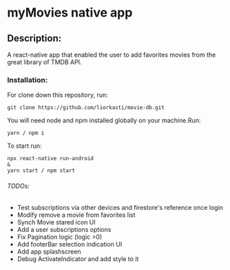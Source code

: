 # myMovies native app 
## Description:
A react-native app that enabled the user to add favorites movies from the great library of TMDB API.
### Installation:
For clone down this repository, run:
```
git clone https://github.com/liorkasti/movie-db.git
```
You will need node and npm installed globally on your machine.Run:
```
yarn / npm i
```
To start run:
```
npx react-native run-android
&
yarn start / npm start
```

###### TODOs: 
* Test subscriptions via other devices and firestore's reference once login
* Modify remove a movie from favorites list
* Synch Movie stared icon UI
* Add a user subscriptions options
* Fix Pagination logic (logic >0)
* Add footerBar selection indication UI
* Add app splashscreen
* Debug ActivateIndicator and add style to it

